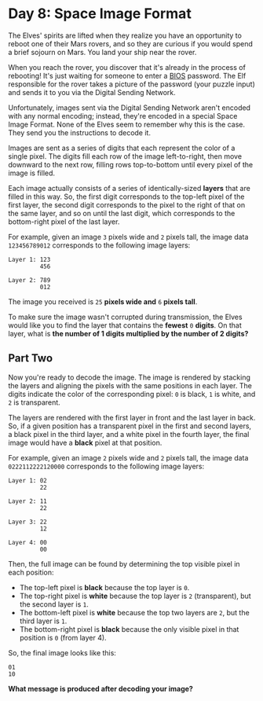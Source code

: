 # Day 8: Space Image Format

The Elves' spirits are lifted when they realize you have an opportunity to reboot one of their Mars rovers, and so they are curious if you would spend a brief sojourn on Mars. You land your ship near the rover.

When you reach the rover, you discover that it's already in the process of rebooting! It's just waiting for someone to enter a [BIOS](https://en.wikipedia.org/wiki/BIOS) password. The Elf responsible for the rover takes a picture of the password (your puzzle input) and sends it to you via the Digital Sending Network.

Unfortunately, images sent via the Digital Sending Network aren't encoded with any normal encoding; instead, they're encoded in a special Space Image Format. None of the Elves seem to remember why this is the case. They send you the instructions to decode it.

Images are sent as a series of digits that each represent the color of a single pixel. The digits fill each row of the image left-to-right, then move downward to the next row, filling rows top-to-bottom until every pixel of the image is filled.

Each image actually consists of a series of identically-sized **layers** that are filled in this way. So, the first digit corresponds to the top-left pixel of the first layer, the second digit corresponds to the pixel to the right of that on the same layer, and so on until the last digit, which corresponds to the bottom-right pixel of the last layer.

For example, given an image `3` pixels wide and `2` pixels tall, the image data `123456789012` corresponds to the following image layers:

    Layer 1: 123
             456

    Layer 2: 789
             012

The image you received is `25` **pixels wide and** `6` **pixels tall**.

To make sure the image wasn't corrupted during transmission, the Elves would like you to find the layer that contains the **fewest** `0` **digits**. On that layer, what is **the number of 1 digits multiplied by the number of 2 digits?**

## Part Two

Now you're ready to decode the image. The image is rendered by stacking the layers and aligning the pixels with the same positions in each layer. The digits indicate the color of the corresponding pixel: `0` is black, `1` is white, and `2` is transparent.

The layers are rendered with the first layer in front and the last layer in back. So, if a given position has a transparent pixel in the first and second layers, a black pixel in the third layer, and a white pixel in the fourth layer, the final image would have a **black** pixel at that position.

For example, given an image `2` pixels wide and `2` pixels tall, the image data `0222112222120000` corresponds to the following image layers:

    Layer 1: 02
             22
    
    Layer 2: 11
             22
    
    Layer 3: 22
             12
    
    Layer 4: 00
             00

Then, the full image can be found by determining the top visible pixel in each position:

- The top-left pixel is **black** because the top layer is `0`.
- The top-right pixel is **white** because the top layer is `2` (transparent), but the second layer is `1`.
- The bottom-left pixel is **white** because the top two layers are `2`, but the third layer is `1`.
- The bottom-right pixel is **black** because the only visible pixel in that position is `0` (from layer 4).

So, the final image looks like this:

    01
    10

**What message is produced after decoding your image?**
